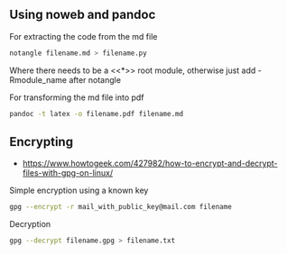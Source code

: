 ## Using noweb and pandoc

For extracting the code from the md file

```bash
notangle filename.md > filename.py
```
Where there needs to be a <<\*>> root module, otherwise just add -Rmodule_name after notangle


For transforming the md file into pdf 

```bash
pandoc -t latex -o filename.pdf filename.md
```

## Encrypting

- https://www.howtogeek.com/427982/how-to-encrypt-and-decrypt-files-with-gpg-on-linux/

Simple encryption using a known key

```bash
gpg --encrypt -r mail_with_public_key@mail.com filename
```

Decryption

```bash
gpg --decrypt filename.gpg > filename.txt
```